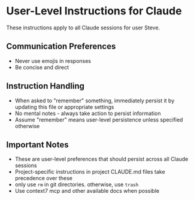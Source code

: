 # User-Level Instructions for Claude

These instructions apply to all Claude sessions for user Steve.

## Communication Preferences
- Never use emojis in responses
- Be concise and direct

## Instruction Handling
- When asked to "remember" something, immediately persist it by updating this file or appropriate settings
- No mental notes - always take action to persist information
- Assume "remember" means user-level persistence unless specified otherwise

## Important Notes
- These are user-level preferences that should persist across all Claude sessions
- Project-specific instructions in project CLAUDE.md files take precedence over these
- only use `rm` in git directories. otherwise, use `trash`
- Use context7 mcp and other available docs when possible